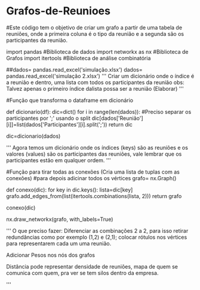 # Grafos-de-Reunioes
#Este código tem o objetivo de criar um grafo a partir de uma tabela de reuniões, onde a primeira coluna é o tipo da reunião e a segunda são os participantes da reunião.

import pandas #Biblioteca de dados 
import networkx as nx  #Biblioteca de Grafos
import itertools  #Biblioteca de análise combinatória

##dados= pandas.read_excel('simulação.xlsx')
dados= pandas.read_excel('simulação 2.xlsx')
'''
Criar um dicionário onde o índice é a reunião e dentro, uma lista com todos
os participantes da reunião
obs: Talvez apenas o primeiro índice dalista possa ser a reunião (Elaborar)
'''

#Função que transforma o dataframe em dicionário

def dicionario(df):
    dic=dict()
    for i in range(len(dados)):
        #Preciso separar os participantes por ';' usando o split
        dic[dados['Reunião'][i]]=list(dados['Participantes'][i].split(';'))
    return dic

dic=dicionario(dados)

''' 
Agora temos um dicionário onde os índices (keys) são as reuniões e os 
valores (values) são os participantes das reuniões, vale lembrar que os participantes
estão em qualquer ordem.
'''    

#Função para tirar todas as conexões (Cria uma lista de tuplas com as conexões)
#para depois adicinar todos os vértices
grafo= nx.Graph()

def conexo(dic):
    for key in dic.keys():
        lista=dic[key]
        grafo.add_edges_from(list(itertools.combinations(lista, 2)))
    return grafo

conexo(dic)

nx.draw_networkx(grafo, with_labels=True)


'''
O que preciso fazer: Diferenciar as combinações 2 a 2, para isso retirar 
redundâncias como por exemplo (1,2) e (2,1); colocar rótulos nos vértices
para representarem cada um uma reunião.

Adicionar Pesos nos nós dos grafos

Distância pode representar densidade de reuniões, mapa de quem se comunica com quem, 
pra ver se tem silos dentro da empresa.

'''
